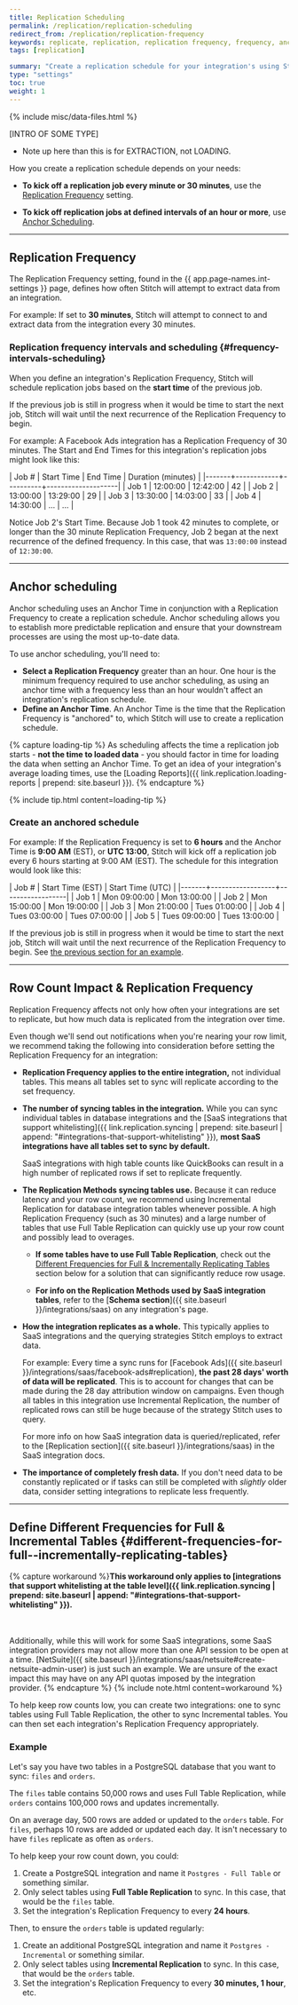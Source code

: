 ```yaml
---
title: Replication Scheduling
permalink: /replication/replication-scheduling
redirect_from: /replication/replication-frequency
keywords: replicate, replication, replication frequency, frequency, anchor time, scheduling, schedule, interval, change replication time
tags: [replication]

summary: "Create a replication schedule for your integration's using Stitch's Replication Frequency and Anchor Time features."
type: "settings"
toc: true
weight: 1
---
```

{% include misc/data-files.html %}

[INTRO OF SOME TYPE]

- Note up here than this is for EXTRACTION, not LOADING.

How you create a replication schedule depends on your needs:

- **To kick off a replication job every minute or 30 minutes**, use the [Replication Frequency](#replication-frequency) setting.

- **To kick off replication jobs at defined intervals of an hour or more**, use [Anchor Scheduling](#anchor-scheduling).

---

## Replication Frequency

The Replication Frequency setting, found in the {{ app.page-names.int-settings }} page, defines how often Stitch will attempt to extract data from an integration.

For example: If set to **30 minutes**, Stitch will attempt to connect to and extract data from the integration every 30 minutes.

### Replication frequency intervals and scheduling {#frequency-intervals-scheduling}

When you define an integration's Replication Frequency, Stitch will schedule replication jobs based on the **start time** of the previous job.

If the previous job is still in progress when it would be time to start the next job, Stitch will wait until the next recurrence of the Replication Frequency to begin.

For example: A Facebook Ads integration has a Replication Frequency of 30 minutes. The Start and End Times for this integration's replication jobs might look like this:

| Job # | Start Time | End Time | Duration (minutes) |
|-------+------------+----------+--------------------|
| Job 1 | 12:00:00   | 12:42:00 | 42                 |
| Job 2 | 13:00:00   | 13:29:00 | 29                 |
| Job 3 | 13:30:00   | 14:03:00 | 33                 |
| Job 4 | 14:30:00   | ...      | ...                |


Notice Job 2's Start Time. Because Job 1 took 42 minutes to complete, or longer than the 30 minute Replication Frequency, Job 2 began at the next recurrence of the defined frequency. In this case, that was `13:00:00` instead of `12:30:00`.

---

## Anchor scheduling

Anchor scheduling uses an Anchor Time in conjunction with a Replication Frequency to create a replication schedule. Anchor scheduling allows you to establish more predictable replication and ensure that your downstream processes are using the most up-to-date data.

To use anchor scheduling, you'll need to:

- **Select a Replication Frequency** greater than an hour. One hour is the minimum frequency required to use anchor scheduling, as using an anchor time with a frequency less than an hour wouldn't affect an integration's replication schedule.
- **Define an Anchor Time**. An Anchor Time is the time that the Replication Frequency is "anchored" to, which Stitch will use to create a replication schedule.

{% capture loading-tip %}
As scheduling affects the time a replication job starts - **not the time to loaded data** - you should factor in time for loading the data when setting an Anchor Time. To get an idea of your integration's average loading times, use the [Loading Reports]({{ link.replication.loading-reports | prepend: site.baseurl }}).
{% endcapture %}

{% include tip.html content=loading-tip %}

### Create an anchored schedule

For example: If the Replication Frequency is set to **6 hours** and the Anchor Time is **9:00 AM** (EST), or **UTC 13:00**, Stitch will kick off a replication job every 6 hours starting at 9:00 AM (EST). The schedule for this integration would look like this:

| Job # | Start Time (EST) | Start Time (UTC) |
|-------+------------------+------------------|
| Job 1 | Mon 09:00:00     | Mon 13:00:00     |
| Job 2 | Mon 15:00:00     | Mon 19:00:00     |
| Job 3 | Mon 21:00:00     | Tues 01:00:00    |
| Job 4 | Tues 03:00:00    | Tues 07:00:00    |
| Job 5 | Tues 09:00:00    | Tues 13:00:00    |

If the previous job is still in progress when it would be time to start the next job, Stitch will wait until the next recurrence of the Replication Frequency to begin. See [the previous section for an example](#frequency-intervals-scheduling).

---

## Row Count Impact & Replication Frequency

Replication Frequency affects not only how often your integrations are set to replicate, but how much data is replicated from the integration over time.

Even though we'll send out notifications when you're nearing your row limit, we recommend taking the following into consideration before setting the Replication Frequency for an integration:

- **Replication Frequency applies to the entire integration,** not individual tables. This means all tables set to sync will replicate according to the set frequency.
- **The number of syncing tables in the integration.** While you can sync individual tables in database integrations and the [SaaS integrations that support whitelisting]({{ link.replication.syncing | prepend: site.baseurl | append: "#integrations-that-support-whitelisting" }}), **most SaaS integrations have all tables set to sync by default.** 

   SaaS integrations with high table counts like QuickBooks can result in a high number of replicated rows if set to replicate frequently.
- **The Replication Methods syncing tables use.** Because it can reduce latency and your row count, we recommend using Incremental Replication for database integration tables whenever possible. A high Replication Frequency (such as 30 minutes) and a large number of tables that use Full Table Replication can quickly use up your row count and possibly lead to overages.

   - **If some tables have to use Full Table Replication**, check out the [Different Frequencies for Full & Incrementally Replicating Tables](#different-frequencies-for-full--incrementally-replicating-tables) section below for a solution that can significantly reduce row usage.

   - **For info on the Replication Methods used by SaaS integration tables**, refer to the [**Schema section**]({{ site.baseurl }}/integrations/saas) on any integration's page.
- **How the integration replicates as a whole.** This typically applies to SaaS integrations and the querying strategies Stitch employs to extract data.

  For example: Every time a sync runs for [Facebook Ads]({{ site.baseurl }}/integrations/saas/facebook-ads#replication), **the past 28 days' worth of data will be replicated**. This is to account for changes that can be made during the 28 day attribution window on campaigns. Even though all tables in this integration use Incremental Replication, the number of replicated rows can still be huge because of the strategy Stitch uses to query.

  For more info on how SaaS integration data is queried/replicated, refer to the [Replication section]({{ site.baseurl }}/integrations/saas) in the SaaS integration docs.
- **The importance of completely fresh data.** If you don't need data to be constantly replicated or if tasks can still be completed with _slightly_ older data, consider setting integrations to replicate less frequently.

---

## Define Different Frequencies for Full & Incremental Tables {#different-frequencies-for-full--incrementally-replicating-tables}

{% capture workaround %}**This workaround only applies to [integrations that support whitelisting at the table level]({{ link.replication.syncing | prepend: site.baseurl | append: "#integrations-that-support-whitelisting" }}).**

<br><br>Additionally, while this will work for some SaaS integrations, some SaaS integration providers may not allow more than one API session to be open at a time. [NetSuite]({{ site.baseurl }}/integrations/saas/netsuite#create-netsuite-admin-user) is just such an example. We are unsure of the exact impact this may have on any API quotas imposed by the integration provider.
{% endcapture %}
{% include note.html content=workaround %}

To help keep row counts low, you can create two integrations: one to sync tables using Full Table Replication, the other to sync Incremental tables. You can then set each integration's Replication Frequency appropriately.

### Example

Let's say you have two tables in a PostgreSQL database that you want to sync: `files` and `orders`.

The `files` table contains 50,000 rows and uses Full Table Replication, while `orders` contains 100,000 rows and updates incrementally.

On an average day, 500 rows are added or updated to the `orders` table. For `files`, perhaps 10 rows are added or updated each day. It isn't necessary to have `files` replicate as often as `orders`.

To help keep your row count down, you could:

1. Create a PostgreSQL integration and name it `Postgres - Full Table` or something similar.
2. Only select tables using **Full Table Replication** to sync. In this case, that would be the `files` table.
3. Set the integration's Replication Frequency to every **24 hours**.

Then, to ensure the `orders` table is updated regularly:

1. Create an additional PostgreSQL integration and name it `Postgres - Incremental` or something similar.
2. Only select tables using **Incremental Replication** to sync. In this case, that would be the `orders` table.
3. Set the integration's Replication Frequency to every **30 minutes, 1 hour**, etc.
